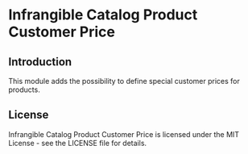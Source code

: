 # Infrangible Catalog Product Customer Price

## Introduction

This module adds the possibility to define special customer prices for products.

## License

Infrangible Catalog Product Customer Price is licensed under the MIT License - see the LICENSE file for details.
